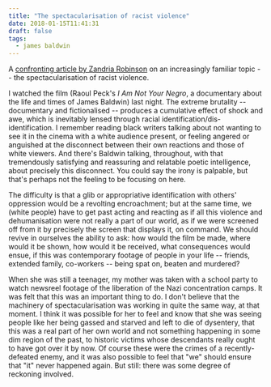 ```yaml
---
title: "The spectacularisation of racist violence"
date: 2018-01-15T11:41:31
draft: false
tags:
  - james baldwin
---
```

A [confronting article by Zandria Robinson](https://hyperallergic.com/370394/i-am-not-your-negress-on-violence-and-american-necrophilia/) on an increasingly familiar topic -- the spectacularisation of racist violence.

I watched the film (Raoul Peck's _I Am Not Your Negro_, a documentary about the life and times of James Baldwin) last night. The extreme brutality -- documentary and fictionalised -- produces a cumulative effect of shock and awe, which is inevitably lensed through racial identification/dis-identification. I remember reading black writers talking about not wanting to see it in the cinema with a white audience present, or feeling angered or anguished at the disconnect between their own reactions and those of white viewers. And there's Baldwin talking, throughout, with that tremendously satisfying and reassuring and relatable poetic intelligence, about precisely this disconnect. You could say the irony is palpable, but that's perhaps not the feeling to be focusing on here.

The difficulty is that a glib or appropriative identification with others' oppression would be a revolting encroachment; but at the same time, we (white people) have to get past acting and reacting as if all this violence and dehumanisation were not really a part of our world, as if we were screened off from it by precisely the screen that displays it, on command. We should revive in ourselves the ability to ask: how would the film be made, where would it be shown, how would it be received, what consequences would ensue, if this was contemporary footage of people in your life -- friends, extended family, co-workers -- being spat on, beaten and murdered?

When she was still a teenager, my mother was taken with a school party to watch newsreel footage of the liberation of the Nazi concentration camps. It was felt that this was an important thing to do. I don't believe that the machinery of spectacularisation was working in quite the same way, at that moment. I think it was possible for her to feel and know that she was seeing people like her being gassed and starved and left to die of dysentery, that this was a real part of her own world and not something happening in some dim region of the past, to historic victims whose descendants really ought to have got over it by now. Of course these were the crimes of a recently-defeated enemy, and it was also possible to feel that "we" should ensure that "it" never happened again. But still: there was some degree of reckoning involved.


